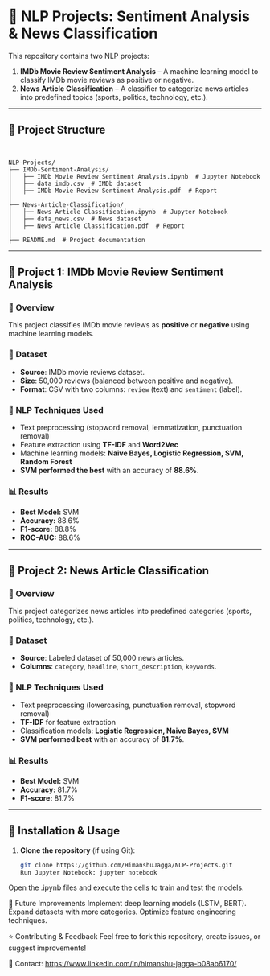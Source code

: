 # 📝 NLP Projects: Sentiment Analysis & News Classification

This repository contains two NLP projects:

1. **IMDb Movie Review Sentiment Analysis** – A machine learning model to classify IMDb movie reviews as positive or negative.
2. **News Article Classification** – A classifier to categorize news articles into predefined topics (sports, politics, technology, etc.).

---

## 📂 Project Structure

```


NLP-Projects/
├── IMDb-Sentiment-Analysis/
│   ├── IMDb Movie Review Sentiment Analysis.ipynb  # Jupyter Notebook
│   ├── data_imdb.csv  # IMDb dataset 
│   ├── IMDb Movie Review Sentiment Analysis.pdf  # Report 
│
├── News-Article-Classification/
│   ├── News Article Classification.ipynb  # Jupyter Notebook
│   ├── data_news.csv  # News dataset 
│   ├── News Article Classification.pdf  # Report
│
├── README.md  # Project documentation
```

---

## 📌 Project 1: IMDb Movie Review Sentiment Analysis

### 🔹 Overview
This project classifies IMDb movie reviews as **positive** or **negative** using machine learning models.

### 🔹 Dataset
- **Source**: IMDb movie reviews dataset.
- **Size**: 50,000 reviews (balanced between positive and negative).
- **Format**: CSV with two columns: `review` (text) and `sentiment` (label).

### 🔹 NLP Techniques Used
- Text preprocessing (stopword removal, lemmatization, punctuation removal)
- Feature extraction using **TF-IDF** and **Word2Vec**
- Machine learning models: **Naive Bayes, Logistic Regression, SVM, Random Forest**
- **SVM performed the best** with an accuracy of **88.6%**.

### 📊 **Results**
- **Best Model:** SVM
- **Accuracy:** 88.6%
- **F1-score:** 88.8%
- **ROC-AUC:** 88.6%

---

## 📌 Project 2: News Article Classification

### 🔹 Overview
This project categorizes news articles into predefined categories (sports, politics, technology, etc.).

### 🔹 Dataset
- **Source**: Labeled dataset of 50,000 news articles.
- **Columns**: `category`, `headline`, `short_description`, `keywords`.

### 🔹 NLP Techniques Used
- Text preprocessing (lowercasing, punctuation removal, stopword removal)
- **TF-IDF** for feature extraction
- Classification models: **Logistic Regression, Naive Bayes, SVM**
- **SVM performed best** with an accuracy of **81.7%**.

### 📊 **Results**
- **Best Model:** SVM
- **Accuracy:** 81.7%
- **F1-score:** 81.7%

---

## 🔧 Installation & Usage

1. **Clone the repository** (if using Git):
   ```bash
   git clone https://github.com/HimanshuJagga/NLP-Projects.git
   Run Jupyter Notebook: jupyter notebook
   ```
Open the .ipynb files and execute the cells to train and test the models.

🎯 Future Improvements
Implement deep learning models (LSTM, BERT).
Expand datasets with more categories.
Optimize feature engineering techniques.

⭐ Contributing & Feedback
Feel free to fork this repository, create issues, or suggest improvements!

📧 Contact: https://www.linkedin.com/in/himanshu-jagga-b08ab6170/
